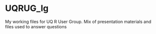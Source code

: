 # UQRUG_lg
My working files for UQ R User Group. Mix of presentation materials and files used to answer questions
